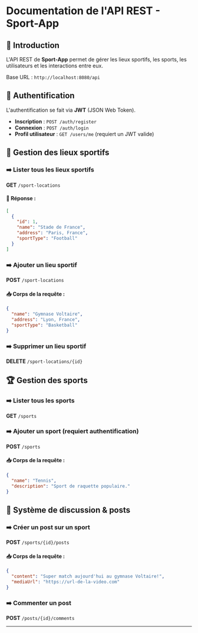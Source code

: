 # **Documentation de l'API REST - Sport-App**

## 📌 Introduction
L'API REST de **Sport-App** permet de gérer les lieux sportifs, les sports, les utilisateurs et les interactions entre eux.

Base URL : `http://localhost:8080/api`

## 🔐 **Authentification**
L'authentification se fait via **JWT** (JSON Web Token). 

- **Inscription** : `POST /auth/register`
- **Connexion** : `POST /auth/login`
- **Profil utilisateur** : `GET /users/me` (requiert un JWT valide)

## 📍 **Gestion des lieux sportifs**
### ➡️ **Lister tous les lieux sportifs**
**GET** `/sport-locations`
#### 📄 Réponse :
```json
[
  {
    "id": 1,
    "name": "Stade de France",
    "address": "Paris, France",
    "sportType": "Football"
  }
]
```

### ➡️ **Ajouter un lieu sportif**
**POST** `/sport-locations`
#### 📥 Corps de la requête :
```json
{
  "name": "Gymnase Voltaire",
  "address": "Lyon, France",
  "sportType": "Basketball"
}
```

### ➡️ **Supprimer un lieu sportif**
**DELETE** `/sport-locations/{id}`

## 🏆 **Gestion des sports**
### ➡️ **Lister tous les sports**
**GET** `/sports`

### ➡️ **Ajouter un sport** (requiert authentification)
**POST** `/sports`
#### 📥 Corps de la requête :
```json
{
  "name": "Tennis",
  "description": "Sport de raquette populaire."
}
```

## 💬 **Système de discussion & posts**
### ➡️ **Créer un post sur un sport**
**POST** `/sports/{id}/posts`
#### 📥 Corps de la requête :
```json
{
  "content": "Super match aujourd'hui au gymnase Voltaire!",
  "mediaUrl": "https://url-de-la-video.com"
}
```

### ➡️ **Commenter un post**
**POST** `/posts/{id}/comments`

---